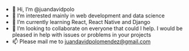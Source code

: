 - 👋 Hi, I’m @juandavidpolo
- 👀 I’m interested mainly in web development and data science
- 🌱 I’m currently learning React, React Native and Django
- 💞️ I’m looking to collaborate on everyone that could I help. I would be pleased in help with issues or problems in your projects
- 📫 Please mail me to juandavidpolomendez@gmail.com

<!---
juandavidpolo/juandavidpolo is a ✨ special ✨ repository because its `README.md` (this file) appears on your GitHub profile.
You can click the Preview link to take a look at your changes.
--->
